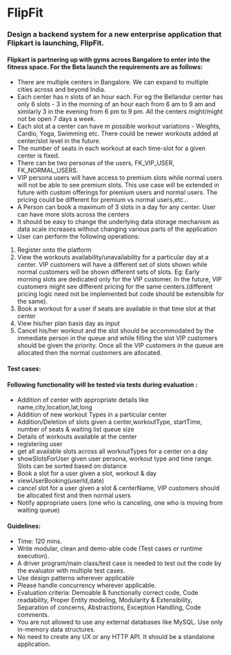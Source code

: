 # FlipFit

### Design a backend system for a new enterprise application that Flipkart is launching, FlipFit.
#### Flipkart is partnering up with gyms across Bangalore to enter into the fitness space. For the Beta launch the requirements are as follows:

- There are multiple centers in Bangalore. We can expand to multiple cities across and beyond India.
- Each center has n slots of an hour each. For eg the Bellandur center has only 6 slots - 3 in the morning of an hour each from 6 am to 9 am and similarly 3 in the evening from 6 pm to 9 pm. All the centers might/might not be open 7 days a week.
- Each slot at a center can have m possible workout variations - Weights, Cardio, Yoga, Swimming etc. There could be newer workouts added at center/slot level in the future.
- The number of seats in each workout at each time-slot for a given center is fixed.
- There can be two personas of the users, FK_VIP_USER, FK_NORMAL_USERS.
- VIP persona users will have access to premium slots while normal users will not be able to see premium slots. This use case will be extended in future with custom offerings for premium users and normal users. The pricing could be different for premium vs normal users,etc… 
- A Person can book a maximum of 3 slots in a day for any center. User can have more slots across the centers
- It should be easy to change the underlying data storage mechanism as data scale increases without changing various parts of the application
- User can perform the following operations:
1. Register onto the platform
2. View the workouts availability/unavailability for a particular day at a center. VIP customers will have a different set of slots shown while normal customers will be shown different sets of slots. Eg: Early morning slots are dedicated only for the VIP customer. In the future, VIP customers might see different pricing for the same centers.(different pricing logic need not be implemented but code should be extensible for the same).
3. Book a workout for a user if seats are available in that time slot at that center
4. View his/her plan basis day as input
5. Cancel his/her workout and the slot should be accommodated by the immediate person in the queue and while filling the slot VIP customers should be given the priority. Once all the VIP customers in the queue are allocated then the normal customers are allocated.

#### Test cases:
#### Following functionality will be tested via tests  during evaluation :
- Addition of center with appropriate details like name,city,location,lat,long
- Addition of new workout Types in a particular center
- Addition/Deletion of slots given a center,workoutType, startTime, number of seats & waiting list queue size
- Details of workouts available at the center
- registering user
- get all available slots across all workoutTypes for a center on a day
- showSlotsForUser given user persona, workout type and time range. Slots can be sorted based on distance
- Book a slot for a user given a slot, workout & day
- viewUserBooking(userId,date) 
- cancel slot for a user given a slot & centerName, VIP customers should be allocated first and then normal users
- Notify appropriate users (one who is  canceling, one who is moving from waiting queue)


#### Guidelines:
- Time: 120  mins. 
- Write modular, clean and demo-able code (Test cases or runtime execution). 
- A driver program/main class/test case is needed to test out the code by the evaluator with multiple test cases.
- Use design patterns wherever applicable
- Please handle concurrency wherever applicable.
- Evaluation criteria:  Demoable & functionally correct code, Code readability, Proper Entity modeling, Modularity & Extensibility, Separation of concerns, Abstractions, Exception Handling, Code comments.
- You are not allowed to use any external databases like MySQL. Use only in-memory data structures.
- No need to create any UX or any HTTP API. It should be a standalone application.
